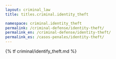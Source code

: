 ```yaml
---
layout: criminal_law
title: titles.criminal.identity_theft

namespace: criminal.identity_theft
permalink: /criminal-defense/identity-theft/
permalink_en: /criminal-defense/identity-theft/
permalink_es: /casos-penales/identity-theft/
---
```


{% tf criminal/identify_theft.md %}